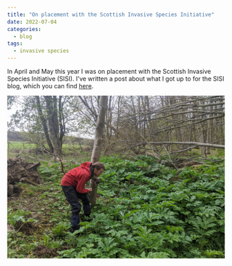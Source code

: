 ```yaml
---
title: "On placement with the Scottish Invasive Species Initiative"
date: 2022-07-04
categories:
  - blog
tags:
  - invasive species
---
```


In April and May this year I was on placement with the Scottish Invasive Species Initiative (SISI). I've written a post about what I got up to for the SISI blog, which you can find [here](https://invasivespeciesscot.home.blog/2022/06/30/my-placement-with-the-scottish-invasive-species-initiative/).

![](/assets/images/post_images/SISI_placement/hogweed_trailcam.jpg)
